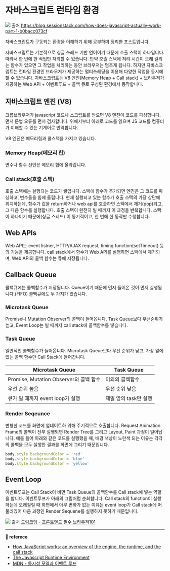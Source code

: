 # 자바스크립트 런타임 환경

![](https://images.velog.io/images/ouo_yoonk/post/80801b55-c5cf-43f0-86d4-7bf39b3c8ff2/image.png)
출처 https://blog.sessionstack.com/how-does-javascript-actually-work-part-1-b0bacc073cf

자바스크립트가 구동되는 환경을 이해하기 위해 공부하며 정리한 포스트입니다. 

자바스크립트는 기본적으로 싱글 쓰레드 기반 언어이기 때문에 호출 스택이 하나입니다. 따라서 한 번에 한 작업만 처리할 수 있습니다. 만약 호출 스택에 처리 시간이 오래 걸리는 함수가 있으면 그 작업을 처리하는 동안 브라우저는 멈추게 됩니다. 하지만 자바스크립트는 런타임 환경인 브라우저가 제공하는 멀티쓰레딩을 이용해 다양한 작업을 동시에 할 수 있습니다. 자바스크립트는 V8 엔진(Memory Heap + Call stack) + 브라우저가 제공하는 Web API + 이벤트루프 + 콜백 큐로 구성된 환경에서 동작합니다. 

## 자바스크립트 엔진 (V8)

크롬브라우저가 javascript 코드나 스크립트를 받으면 V8 엔진이 코드를 파싱합니다. 먼저 문법 오류를 먼저 검사합니다. 위에서부터 아래로 코드를 읽으며 JS 코드를 컴퓨터가 이해할 수 있는 기계어로 번역합니다. 

V8 엔진은 메모리힙과 콜스택을 가지고 있습니다.

### Memory Heap(메모리 힙)
변수나 함수 선언은 메모리 힙에 올라갑니다. 

### Call stack(호출 스택)
호출 스택에는 실행되는 코드가 쌓입니다. 스택에 함수가 추가되면 엔진은 그 코드를 파싱하고, 변수들을 힙에 올립니다. 현재 실행되고 있는 함수가 호출 스택의 가장 상단에 위치하는데, 함수가 값을 return하거나 web api를 호출하면 스택에서 제거(pop)되고, 그 다음 함수를 실행합니다. 호출 스택이 완전히 빌 때까지 이 과정을 반복합니다. 스택이 하나이기 때문에(싱글 스레드) 이 동기적이고, 한 번에 한 동작만 수행합니다.

## Web APIs
Web API는 event listner, HTTP/AJAX request, timing function(setTimeout) 등의 기능을 제공합니다. call stack에서 함수가 Web API를 실행하면 스택에서 제거되며, Web API의 콜백 함수는 큐에 저장됩니다.

## Callback Queue
콜백큐에는 콜백함수가 저장됩니다. Queue이기 때문에 먼저 들어온 것이 먼저 실행됩니다.(FIFO) 콜백큐에도 두 가지가 있습니다.


### Microtask Queue
Promise나 Mutation Observer의 콜백이 들어옵니다. Task Queue보다 우선순위가 높고, Event Loop는 빌 때까지 call stack에 콜백함수를 넣습니다.

### Task Queue
일반적인 콜백함수가 들어옵니다. Microtask Queue보다 우선 순위가 낮고, 가장 앞에 있는 콜백 함수만 Call Stack에 들어갑니다.

|Microtask Queue|Task Queue|
|--|--|
|Promise, Mutation Observer의 콜백 함수|이외의 콜백함수|
|우선 순위 높음|우선 순위 낮음|
|큐가 빌 때까지 event loop가 실행|제일 앞의 task만 실행|

### Render Seqeunce
변형한 코드를 화면에 업데이트하 위해 주기적으로 호출합니다. Request Animation Frame의 콜백이 전부 실행되면 Render Tree를 그리고 Layout, Paint 과정이 일어납니다.
예를 들어 아래와 같은 코드를 실행했을 때, 배경 색상이 노란색 되는 이유는 각각의 콜백을 모두 실행한 결과를 화면에 그리기 때문입니다. 

``` javascript
body.style.backgroundColor = 'red'
body.style.backgroundColor = 'blue'
body.style.backgroundColor = 'yellow'
```

## Event Loop
이벤트루프는 Call Stack이 비면 Task Queue의 콜백함수를 Call stack에 넣는 역할을 합니다. 이벤트루프가 아래의 그림처럼 순회합니다. Call stack의 function이 실행하는데 오래걸릴 때 화면에서 아무 변화가 없는 이유는 event loop가 Call stack에 머물러있어 다음 과정인 Render Sequene를 실행하지 못하기 때문입니다.


![](https://images.velog.io/images/ouo_yoonk/post/f77438e8-be79-4102-9ee9-b5936fcb1199/image.png)
출처 [드림코딩 - 프론트엔드 필수 브라우저101](https://academy.dream-coding.com/courses/browser101)



---
__📑 referece__
- [How JavaScript works: an overview of the engine, the runtime, and the call stack](https://blog.sessionstack.com/how-does-javascript-actually-work-part-1-b0bacc073cf)
- [The Javascript Runtime Environment](https://olinations.medium.com/the-javascript-runtime-environment-d58fa2e60dd0)
- [MDN - 동시성 모델과 이벤트 루프](https://developer.mozilla.org/ko/docs/Web/JavaScript/EventLoop)